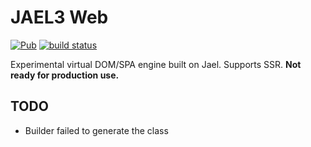 # JAEL3 Web

[![Pub](https://img.shields.io/pub/v/jael_web.svg)](https://pub.dartlang.org/packages/jael_web)
[![build status](https://travis-ci.org/angel-dart/jael_web.svg)](https://travis-ci.org/angel-dart/jael)

Experimental virtual DOM/SPA engine built on Jael. Supports SSR.
**Not ready for production use.**

## TODO

* Builder failed to generate the class
